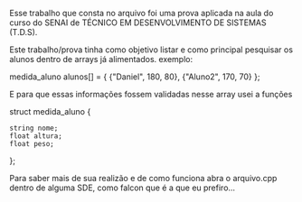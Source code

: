 Esse trabalho que consta no arquivo foi uma prova aplicada na aula do curso do SENAI de TÉCNICO EM DESENVOLVIMENTO DE SISTEMAS (T.D.S).

Este trabalho/prova tinha como objetivo listar e como principal pesquisar os alunos dentro de arrays já alimentados. 
exemplo: 

medida_aluno alunos[] = {
		{"Daniel", 180, 80},
  		{"Aluno2", 170, 70}
};

E para que essas informações fossem validadas nesse array usei a funções

struct medida_aluno {
   
	string nome;
    float altura;
    float peso;
   
};

Para saber mais de sua realizão e de como funciona abra o arquivo.cpp dentro de alguma SDE, como falcon que é a que eu prefiro...
